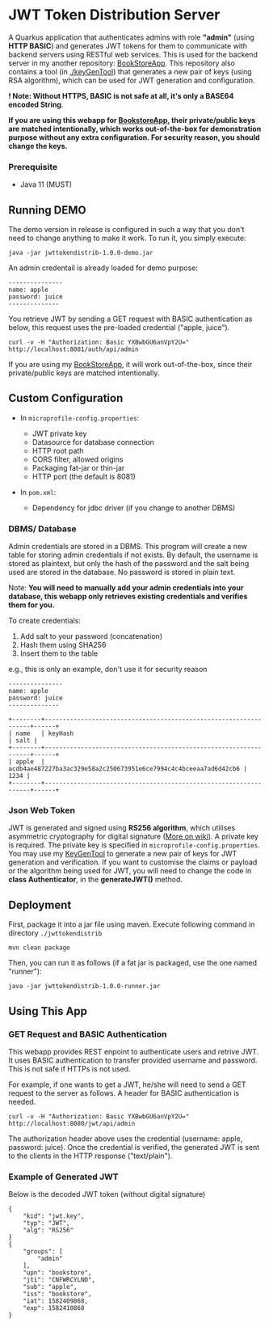 # JWT Token Distribution Server

A Quarkus application that authenticates admins with role **"admin"** (using **HTTP BASIC**) and generates JWT tokens for them to communicate with backend servers using RESTful web services. This is used for the backend server in my another repository: <a href="https://github.com/CurtisNewbie/BookStoreApp">BookStoreApp</a>. This repository also contains a tool (in <a href="https://github.com/CurtisNewbie/JwtDistributionApp/tree/master/keyGenTool">./keyGenTool</a>) that generates a new pair of keys (using RSA algorithm), which can be used for JWT generation and configuration.

**! Note: Without HTTPS, BASIC is not safe at all, it's only a BASE64 encoded String**.

**If you are using this webapp for <a href="https://github.com/CurtisNewbie/BookStoreApp/">BookstoreApp</a>, their private/public keys are matched intentionally, which works out-of-the-box for demonstration purpose without any extra configuration. For security reason, you should change the keys.**

### Prerequisite

- Java 11 (MUST)

## Running DEMO

The demo version in release is configured in such a way that you don't need to change anything to make it work. To run it, you simply execute:

    java -jar jwttokendistrib-1.0.0-demo.jar

An admin credentail is already loaded for demo purpose:

    ---------------
    name: apple
    password: juice
    --------------

You retrieve JWT by sending a GET request with BASIC authentication as below, this request uses the pre-loaded credential ("apple, juice").

    curl -v -H "Authorization: Basic YXBwbGU6anVpY2U=" http://localhost:8081/auth/api/admin

If you are using my <a href="https://github.com/CurtisNewbie/BookStoreApp">BookStoreApp</a>, it will work out-of-the-box, since their private/public keys are matched intentionally.

## Custom Configuration

- In `microprofile-config.properties`:

  - JWT private key
  - Datasource for database connection
  - HTTP root path
  - CORS filter, allowed origins
  - Packaging fat-jar or thin-jar
  - HTTP port (the default is 8081)

- In `pom.xml`:
  - Dependency for jdbc driver (if you change to another DBMS)

### DBMS/ Database

Admin credentials are stored in a DBMS. This program will create a new table for storing admin credentials if not exists. By default, the username is stored as plaintext, but only the hash of the password and the salt being used are stored in the database. No password is stored in plain text.

Note: **You will need to manually add your admin credentials into your database, this webapp only retrieves existing credentials and verifies them for you.**

To create credentials:

1. Add salt to your password (concatenation)
2. Hash them using SHA256
3. Insert them to the table

e.g., this is only an example, don't use it for security reason

    ---------------
    name: apple
    password: juice
    --------------

    +--------+------------------------------------------------------------------+------+
    | name   | keyHash                                                          | salt |
    +--------+------------------------------------------------------------------+------+
    | apple  | acdb4ae487227ba3ac329e58a2c250673951e6ce7994c4c4bceeaa7ad6d42cb6 | 1234 |
    +--------+------------------------------------------------------------------+------+

### Json Web Token

JWT is generated and signed using **RS256 algorithm**, which utilises asymmetric cryptography for digital signature (<a href="https://en.wikipedia.org/wiki/JSON_Web_Token">More on wiki</a>). A private key is required. The private key is specified in `microprofile-config.properties`. You may use my <a href="https://github.com/CurtisNewbie/JwtDistributionApp/tree/master/keyGenTool">KeyGenTool</a> to generate a new pair of keys for JWT generation and verification. If you want to customise the claims or payload or the algorithm being used for JWT, you will need to change the code in **class Authenticator**, in the **generateJWT()** method.

## Deployment

First, package it into a jar file using maven. Execute following command in directory `./jwttokendistrib`

    mvn clean package

Then, you can run it as follows (if a fat jar is packaged, use the one named "runner"):

    java -jar jwttokendistrib-1.0.0-runner.jar

## Using This App

### GET Request and BASIC Authentication

This webapp provides REST enpoint to authenticate users and retrive JWT. It uses BASIC authentication to transfer provided username and password. This is not safe if HTTPs is not used.

For example, if one wants to get a JWT, he/she will need to send a GET request to the server as follows. A header for BASIC authentication is needed.

    curl -v -H "Authorization: Basic YXBwbGU6anVpY2U=" http://localhost:8080/jwt/api/admin

The authorization header above uses the credential (username: apple, password: juice). Once the credential is verified, the generated JWT is sent to the clients in the HTTP response ("text/plain").

### Example of Generated JWT

Below is the decoded JWT token (without digital signature)

    {
        "kid": "jwt.key",
        "typ": "JWT",
        "alg": "RS256"
    }
    {
        "groups": [
            "admin"
        ],
        "upn": "bookstore",
        "jti": "CNFWRCYLNO",
        "sub": "apple",
        "iss": "bookstore",
        "iat": 1582409868,
        "exp": 1582410868
    }
